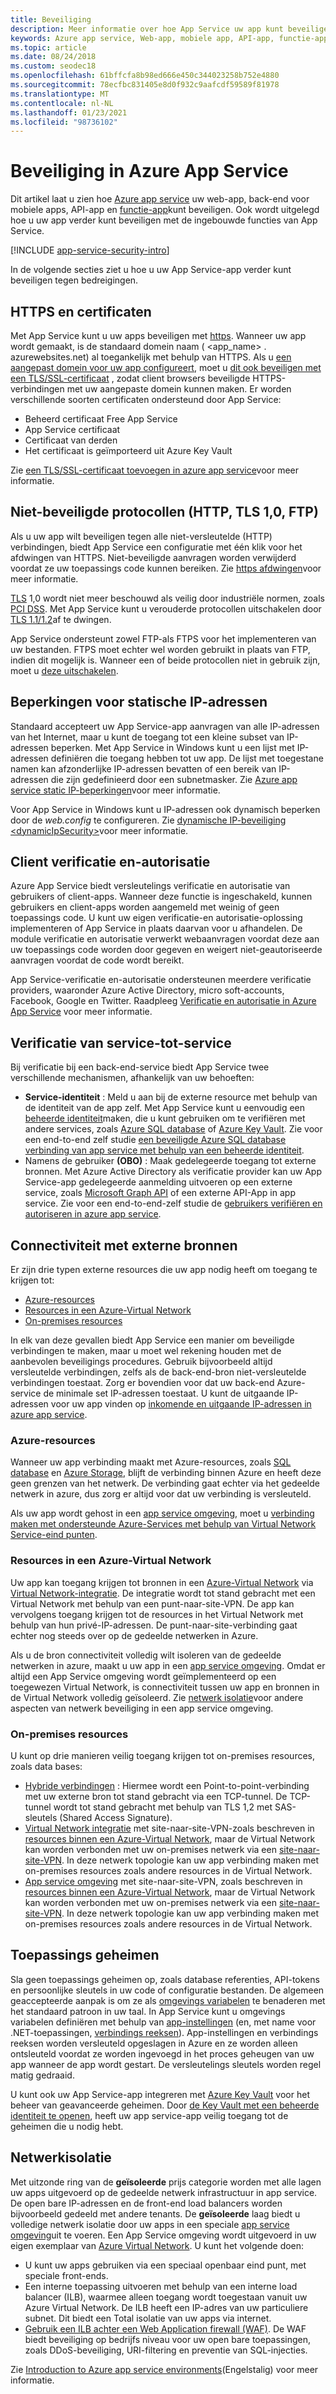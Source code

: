 ```yaml
---
title: Beveiliging
description: Meer informatie over hoe App Service uw app kunt beveiligen en hoe u uw app kunt vergren delen tegen bedreigingen.
keywords: Azure app service, Web-app, mobiele app, API-app, functie-app, beveiliging, beveiligd, beveiligd, naleving, compatibel, certificaat, certificaten, HTTPS, ftps, TLS, vertrouwen, versleuteling, versleutelen, IP-beperking, verificatie, autorisatie, verificatie, authenticatie, MSI, beheerde service-identiteit, beheerde identiteit, geheimen, beveiliging, patches, patch, patches, versie
ms.topic: article
ms.date: 08/24/2018
ms.custom: seodec18
ms.openlocfilehash: 61bffcfa8b98ed666e450c344023258b752e4880
ms.sourcegitcommit: 78ecfbc831405e8d0f932c9aafcdf59589f81978
ms.translationtype: MT
ms.contentlocale: nl-NL
ms.lasthandoff: 01/23/2021
ms.locfileid: "98736102"
---
```

# <a name="security-in-azure-app-service"></a>Beveiliging in Azure App Service

Dit artikel laat u zien hoe [Azure app service](overview.md) uw web-app, back-end voor mobiele apps, API-app en [functie-app](../azure-functions/index.yml)kunt beveiligen. Ook wordt uitgelegd hoe u uw app verder kunt beveiligen met de ingebouwde functies van App Service.

[!INCLUDE [app-service-security-intro](../../includes/app-service-security-intro.md)]

In de volgende secties ziet u hoe u uw App Service-app verder kunt beveiligen tegen bedreigingen.

## <a name="https-and-certificates"></a>HTTPS en certificaten

Met App Service kunt u uw apps beveiligen met [https](https://wikipedia.org/wiki/HTTPS). Wanneer uw app wordt gemaakt, is de standaard domein naam ( \<app_name> . azurewebsites.net) al toegankelijk met behulp van HTTPS. Als u [een aangepast domein voor uw app configureert](app-service-web-tutorial-custom-domain.md), moet u [dit ook beveiligen met een TLS/SSL-certificaat](configure-ssl-bindings.md) , zodat client browsers beveiligde HTTPS-verbindingen met uw aangepaste domein kunnen maken. Er worden verschillende soorten certificaten ondersteund door App Service:

- Beheerd certificaat Free App Service
- App Service certificaat
- Certificaat van derden
- Het certificaat is geïmporteerd uit Azure Key Vault

Zie [een TLS/SSL-certificaat toevoegen in azure app service](configure-ssl-certificate.md)voor meer informatie.

## <a name="insecure-protocols-http-tls-10-ftp"></a>Niet-beveiligde protocollen (HTTP, TLS 1,0, FTP)

Als u uw app wilt beveiligen tegen alle niet-versleutelde (HTTP) verbindingen, biedt App Service een configuratie met één klik voor het afdwingen van HTTPS. Niet-beveiligde aanvragen worden verwijderd voordat ze uw toepassings code kunnen bereiken. Zie [https afdwingen](configure-ssl-bindings.md#enforce-https)voor meer informatie.

[TLS](https://wikipedia.org/wiki/Transport_Layer_Security) 1,0 wordt niet meer beschouwd als veilig door industriële normen, zoals [PCI DSS](https://wikipedia.org/wiki/Payment_Card_Industry_Data_Security_Standard). Met App Service kunt u verouderde protocollen uitschakelen door [TLS 1.1/1.2](configure-ssl-bindings.md#enforce-tls-versions)af te dwingen.

App Service ondersteunt zowel FTP-als FTPS voor het implementeren van uw bestanden. FTPS moet echter wel worden gebruikt in plaats van FTP, indien dit mogelijk is. Wanneer een of beide protocollen niet in gebruik zijn, moet u [deze uitschakelen](deploy-ftp.md#enforce-ftps).

## <a name="static-ip-restrictions"></a>Beperkingen voor statische IP-adressen

Standaard accepteert uw App Service-app aanvragen van alle IP-adressen van het Internet, maar u kunt de toegang tot een kleine subset van IP-adressen beperken. Met App Service in Windows kunt u een lijst met IP-adressen definiëren die toegang hebben tot uw app. De lijst met toegestane namen kan afzonderlijke IP-adressen bevatten of een bereik van IP-adressen die zijn gedefinieerd door een subnetmasker. Zie [Azure app service static IP-beperkingen](app-service-ip-restrictions.md)voor meer informatie.

Voor App Service in Windows kunt u IP-adressen ook dynamisch beperken door de _web.config_ te configureren. Zie [dynamische IP-beveiliging \<dynamicIpSecurity>](/iis/configuration/system.webServer/security/dynamicIpSecurity/)voor meer informatie.

## <a name="client-authentication-and-authorization"></a>Client verificatie en-autorisatie

Azure App Service biedt versleutelings verificatie en autorisatie van gebruikers of client-apps. Wanneer deze functie is ingeschakeld, kunnen gebruikers en client-apps worden aangemeld met weinig of geen toepassings code. U kunt uw eigen verificatie-en autorisatie-oplossing implementeren of App Service in plaats daarvan voor u afhandelen. De module verificatie en autorisatie verwerkt webaanvragen voordat deze aan uw toepassings code worden door gegeven en weigert niet-geautoriseerde aanvragen voordat de code wordt bereikt.

App Service-verificatie en-autorisatie ondersteunen meerdere verificatie providers, waaronder Azure Active Directory, micro soft-accounts, Facebook, Google en Twitter. Raadpleeg [Verificatie en autorisatie in Azure App Service](overview-authentication-authorization.md) voor meer informatie.

## <a name="service-to-service-authentication"></a>Verificatie van service-tot-service

Bij verificatie bij een back-end-service biedt App Service twee verschillende mechanismen, afhankelijk van uw behoeften:

- **Service-identiteit** : Meld u aan bij de externe resource met behulp van de identiteit van de app zelf. Met App Service kunt u eenvoudig een [beheerde identiteit](overview-managed-identity.md)maken, die u kunt gebruiken om te verifiëren met andere services, zoals [Azure SQL database](/azure/sql-database/) of [Azure Key Vault](../key-vault/index.yml). Zie voor een end-to-end zelf studie [een beveiligde Azure SQL database verbinding van app service met behulp van een beheerde identiteit](app-service-web-tutorial-connect-msi.md).
- Namens de gebruiker **(OBO)** : Maak gedelegeerde toegang tot externe bronnen. Met Azure Active Directory als verificatie provider kan uw App Service-app gedelegeerde aanmelding uitvoeren op een externe service, zoals [Microsoft Graph API](../active-directory/develop/microsoft-graph-intro.md) of een externe API-App in app service. Zie voor een end-to-end-zelf studie de [gebruikers verifiëren en autoriseren in azure app service](tutorial-auth-aad.md).

## <a name="connectivity-to-remote-resources"></a>Connectiviteit met externe bronnen

Er zijn drie typen externe resources die uw app nodig heeft om toegang te krijgen tot: 

- [Azure-resources](#azure-resources)
- [Resources in een Azure-Virtual Network](#resources-inside-an-azure-virtual-network)
- [On-premises resources](#on-premises-resources)

In elk van deze gevallen biedt App Service een manier om beveiligde verbindingen te maken, maar u moet wel rekening houden met de aanbevolen beveiligings procedures. Gebruik bijvoorbeeld altijd versleutelde verbindingen, zelfs als de back-end-bron niet-versleutelde verbindingen toestaat. Zorg er bovendien voor dat uw back-end Azure-service de minimale set IP-adressen toestaat. U kunt de uitgaande IP-adressen voor uw app vinden op [inkomende en uitgaande IP-adressen in azure app service](overview-inbound-outbound-ips.md).

### <a name="azure-resources"></a>Azure-resources

Wanneer uw app verbinding maakt met Azure-resources, zoals [SQL database](https://azure.microsoft.com/services/sql-database/) en [Azure Storage](../storage/index.yml), blijft de verbinding binnen Azure en heeft deze geen grenzen van het netwerk. De verbinding gaat echter via het gedeelde netwerk in azure, dus zorg er altijd voor dat uw verbinding is versleuteld. 

Als uw app wordt gehost in een [app service omgeving](environment/intro.md), moet u [verbinding maken met ondersteunde Azure-Services met behulp van Virtual Network Service-eind punten](../virtual-network/virtual-network-service-endpoints-overview.md).

### <a name="resources-inside-an-azure-virtual-network"></a>Resources in een Azure-Virtual Network

Uw app kan toegang krijgen tot bronnen in een [Azure-Virtual Network](../virtual-network/index.yml) via [Virtual Network-integratie](web-sites-integrate-with-vnet.md). De integratie wordt tot stand gebracht met een Virtual Network met behulp van een punt-naar-site-VPN. De app kan vervolgens toegang krijgen tot de resources in het Virtual Network met behulp van hun privé-IP-adressen. De punt-naar-site-verbinding gaat echter nog steeds over op de gedeelde netwerken in Azure. 

Als u de bron connectiviteit volledig wilt isoleren van de gedeelde netwerken in azure, maakt u uw app in een [app service omgeving](environment/intro.md). Omdat er altijd een App Service omgeving wordt geïmplementeerd op een toegewezen Virtual Network, is connectiviteit tussen uw app en bronnen in de Virtual Network volledig geïsoleerd. Zie [netwerk isolatie](#network-isolation)voor andere aspecten van netwerk beveiliging in een app service omgeving.

### <a name="on-premises-resources"></a>On-premises resources

U kunt op drie manieren veilig toegang krijgen tot on-premises resources, zoals data bases: 

- [Hybride verbindingen](app-service-hybrid-connections.md) : Hiermee wordt een Point-to-point-verbinding met uw externe bron tot stand gebracht via een TCP-tunnel. De TCP-tunnel wordt tot stand gebracht met behulp van TLS 1,2 met SAS-sleutels (Shared Access Signature).
- [Virtual Network integratie](web-sites-integrate-with-vnet.md) met site-naar-site-VPN-zoals beschreven in [resources binnen een Azure-Virtual Network](#resources-inside-an-azure-virtual-network), maar de Virtual Network kan worden verbonden met uw on-premises netwerk via een [site-naar-site-VPN](../vpn-gateway/tutorial-site-to-site-portal.md). In deze netwerk topologie kan uw app verbinding maken met on-premises resources zoals andere resources in de Virtual Network.
- [App service omgeving](environment/intro.md) met site-naar-site-VPN, zoals beschreven in [resources binnen een Azure-Virtual Network](#resources-inside-an-azure-virtual-network), maar de Virtual Network kan worden verbonden met uw on-premises netwerk via een [site-naar-site-VPN](../vpn-gateway/tutorial-site-to-site-portal.md). In deze netwerk topologie kan uw app verbinding maken met on-premises resources zoals andere resources in de Virtual Network.

## <a name="application-secrets"></a>Toepassings geheimen

Sla geen toepassings geheimen op, zoals database referenties, API-tokens en persoonlijke sleutels in uw code of configuratie bestanden. De algemeen geaccepteerde aanpak is om ze als [omgevings variabelen](https://wikipedia.org/wiki/Environment_variable) te benaderen met het standaard patroon in uw taal. In App Service kunt u omgevings variabelen definiëren met behulp van [app-instellingen](configure-common.md#configure-app-settings) (en, met name voor .NET-toepassingen, [verbindings reeksen](configure-common.md#configure-connection-strings)). App-instellingen en verbindings reeksen worden versleuteld opgeslagen in Azure en ze worden alleen ontsleuteld voordat ze worden ingevoegd in het proces geheugen van uw app wanneer de app wordt gestart. De versleutelings sleutels worden regel matig gedraaid.

U kunt ook uw App Service-app integreren met [Azure Key Vault](../key-vault/index.yml) voor het beheer van geavanceerde geheimen. Door [de Key Vault met een beheerde identiteit te openen](../key-vault/general/tutorial-net-create-vault-azure-web-app.md), heeft uw app service-app veilig toegang tot de geheimen die u nodig hebt.

## <a name="network-isolation"></a>Netwerkisolatie

Met uitzonde ring van de **geïsoleerde** prijs categorie worden met alle lagen uw apps uitgevoerd op de gedeelde netwerk infrastructuur in app service. De open bare IP-adressen en de front-end load balancers worden bijvoorbeeld gedeeld met andere tenants. De **geïsoleerde** laag biedt u volledige netwerk isolatie door uw apps in een speciale [app service omgeving](environment/intro.md)uit te voeren. Een App Service omgeving wordt uitgevoerd in uw eigen exemplaar van [Azure Virtual Network](../virtual-network/index.yml). U kunt het volgende doen: 

- U kunt uw apps gebruiken via een speciaal openbaar eind punt, met speciale front-ends.
- Een interne toepassing uitvoeren met behulp van een interne load balancer (ILB), waarmee alleen toegang wordt toegestaan vanuit uw Azure Virtual Network. De ILB heeft een IP-adres van uw particuliere subnet. Dit biedt een Total isolatie van uw apps via internet.
- [Gebruik een ILB achter een Web Application firewall (WAF)](environment/integrate-with-application-gateway.md). De WAF biedt beveiliging op bedrijfs niveau voor uw open bare toepassingen, zoals DDoS-beveiliging, URI-filtering en preventie van SQL-injecties.

Zie [Introduction to Azure app service environments](environment/intro.md)(Engelstalig) voor meer informatie.